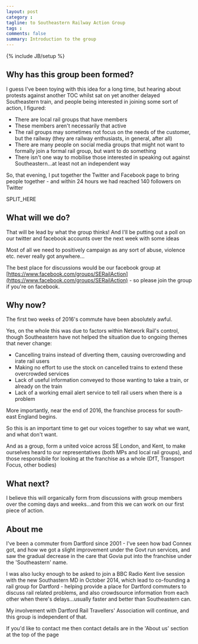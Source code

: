 ```yaml
---
layout: post
category :
tagline: to Southeastern Railway Action Group
tags : 
comments: false
summary: Introduction to the group
---
```


{% include JB/setup %}

## Why has this group been formed?

I guess I've been toying with this idea for a long time, but hearing about protests against another TOC whilst sat on yet another delayed Southeastern train, and people being interested in joining some sort of action, I figured:

- There are local rail groups that have members
- These members aren't necessarily that active
- The rail groups may sometimes not focus on the needs of the customer, but the railway (they are railway enthusiasts, in general, after all)
- There are many people on social media groups that might not want to formally join a formal rail group, but want to do something
- There isn't one way to mobilise those interested in speaking out against Southeastern...at least not an independent way

So, that evening, I put together the Twitter and Facebook page to bring people together - and within 24 hours we had reached 140 followers on Twitter

SPLIT_HERE

## What will we do?

That will be lead by what the group thinks! And I'll be putting out a poll on our twitter and facebook accounts over the next week with some ideas

Most of all we need to positively campaign as any sort of abuse, violence etc. never really got anywhere...

The best place for discussions would be our facebook group at [https://www.facebook.com/groups/SERailAction](https://www.facebook.com/groups/SERailAction) - so please join the group if you're on facebook.

## Why now?

The first two weeks of 2016's commute have been absolutely awful.

Yes, on the whole this was due to factors within Network Rail's control, though Southeastern have not helped the situation due to ongoing themes that never change:

- Cancelling trains instead of diverting them, causing overcrowding and irate rail users
- Making no effort to use the stock on cancelled trains to extend these overcrowded services
- Lack of useful information conveyed to those wanting to take a train, or already on the train
- Lack of a working email alert service to tell rail users when there is a problem

More importantly, near the end of 2016, the franchise process for south-east England begins.

So this is an important time to get our voices together to say what we want, and what don't want.

And as a group, form a united voice across SE London, and Kent, to make ourselves heard to our representatives (both MPs and local rail groups), and those responsibile for looking at the franchise as a whole (DfT, Transport Focus, other bodies)

## What next?

I believe this will organically form from discussions with group members over the coming days and weeks...and from this we can work on our first piece of action.

## About me

I've been a commuter from Dartford since 2001 - I've seen how bad Connex got, and how we got a slight improvement under the Govt run services, and saw the gradual decrease in the care that Govia put into the franchise under the 'Southeastern' name.

I was also lucky enough to be asked to join a BBC Radio Kent live session with the new Southastern MD in October 2014, which lead to co-founding a rail group for Dartford - helping provide a place for Dartford commuters to discuss rail related problems, and also crowdsource information from each other when there's delays...usually faster and better than Southeastern can.

My involvement with Dartford Rail Travellers' Association will continue, and this group is independent of that.

If you'd like to contact me then contact details are in the 'About us' section at the top of the page
